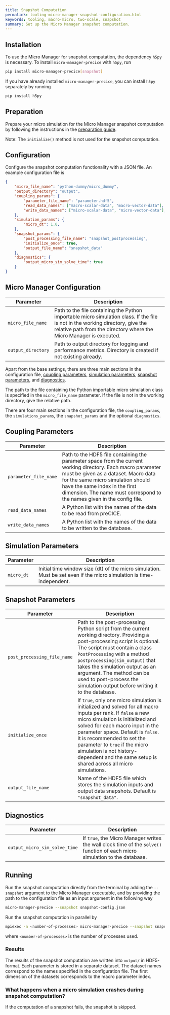 ```yaml
---
title: Snapshot Computation
permalink: tooling-micro-manager-snapshot-configuration.html
keywords: tooling, macro-micro, two-scale, snapshot
summary: Set up the Micro Manager snapshot computation.
---
```


## Installation

To use the Micro Manager for snapshot computation, the dependency `h5py` is necessary. To install `micro-manager-precice` with `h5py`, run

```bash
pip install micro-manager-precice[snapshot]
```

If you have already installed `micro-manager-precice`, you can install `h5py` separately by running

```bash
pip install h5py
```

## Preparation

Prepare your micro simulation for the Micro Manager snapshot computation by following the instructions in the [preparation guide](tooling-micro-manager-preparation.html).

Note: The `initialize()` method is not used for the snapshot computation.

## Configuration

Configure the snapshot computation functionality with a JSON file. An example configuration file is

```json
{
    "micro_file_name": "python-dummy/micro_dummy",
    "output_directory": "output",
    "coupling_params": {
        "parameter_file_name": "parameter.hdf5",
        "read_data_names": ["macro-scalar-data", "macro-vector-data"],
        "write_data_names": ["micro-scalar-data", "micro-vector-data"],
    },
    "simulation_params": {
        "micro_dt": 1.0,
    },
    "snapshot_params": {
        "post_processing_file_name": "snapshot_postprocessing",
        "initialize_once": true,
        "output_file_name": "snapshot_data"
    },
    "diagnostics": {
        "output_micro_sim_solve_time": true
    }
}
```

## Micro Manager Configuration

Parameter | Description
--- | ---
`micro_file_name` | Path to the file containing the Python importable micro simulation class. If the file is not in the working directory, give the relative path from the directory where the Micro Manager is executed.
`output_directory` | Path to output directory for logging and performance metrics. Directory is created if not existing already.

Apart from the base settings, there are three main sections in the configuration file, [coupling parameters](#coupling-parameters), [simulation parameters](#simulation-parameters), [snapshot parameters](#snapshot-parameters), and [diagnostics](#diagnostics).

The path to the file containing the Python importable micro simulation class is specified in the `micro_file_name` parameter. If the file is not in the working directory, give the relative path.

There are four main sections in the configuration file, the `coupling_params`, the `simulations_params`, the `snapshot_params` and the optional `diagnostics`.

## Coupling Parameters

Parameter | Description
--- | ---
`parameter_file_name` | Path to the HDF5 file containing the parameter space from the current working directory. Each macro parameter must be given as a dataset. Macro data for the same micro simulation should have the same index in the first dimension. The name must correspond to the names given in the config file.
`read_data_names` | A Python list with the names of the data to be read from preCICE.
`write_data_names` | A Python list with the names of the data to be written to the database.

## Simulation Parameters

Parameter | Description
--- | ---
`micro_dt` | Initial time window size (dt) of the micro simulation. Must be set even if the micro simulation is time-independent.

## Snapshot Parameters

Parameter | Description
--- | ---
`post_processing_file_name`| Path to the post-processing Python script from the current working directory. Providing a post-processing script is optional. The script must contain a class `PostProcessing` with a method `postprocessing(sim_output)` that takes the simulation output as an argument. The method can be used to post-process the simulation output before writing it to the database.
`initialize_once` | If `true`, only one micro simulation is initialized and solved for all macro inputs per rank. If `false` a new micro simulation is initialized and solved for each macro input in the parameter space. Default is `false`. It is recommended to set the parameter to `true` if the micro simulation is not history-dependent and the same setup is shared across all micro simulations.
`output_file_name` | Name of the HDF5 file which stores the simulation inputs and output data snapshots. Default is `"snapshot_data"`.

## Diagnostics

Parameter | Description
--- | ---
`output_micro_sim_solve_time` | If `true`, the Micro Manager writes the wall clock time of the `solve()` function of each micro simulation to the database.

## Running

Run the snapshot computation directly from the terminal by adding the `--snapshot` argument to the Micro Manager executable, and by providing the path to the configuration file as an input argument in the following way

```bash
micro-manager-precice --snapshot snapshot-config.json
```

Run the snapshot computation in parallel by

```bash
mpiexec -n <number-of-processes> micro-manager-precice --snapshot snapshot-config.json
```

where `<number-of-processes>` is the number of processes used.

### Results

The results of the snapshot computation are written into `output/` in HDF5-format. Each parameter is stored in a separate dataset. The dataset names correspond to the names specified in the configuration file. The first dimension of the datasets corresponds to the macro parameter index.

### What happens when a micro simulation crashes during snapshot computation?

If the computation of a snapshot fails, the snapshot is skipped.
